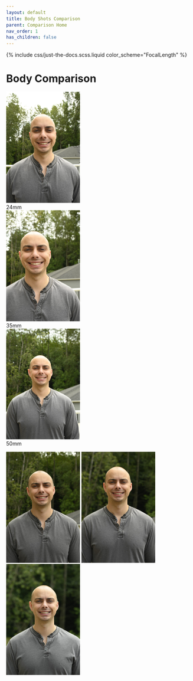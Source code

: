 ```yaml
---
layout: default
title: Body Shots Comparison
parent: Comparison Home
nav_order: 1
has_children: false
---
```

{% include css/just-the-docs.scss.liquid color_scheme="FocalLength" %}

# Body Comparison


<div class="floatingtext"><img src="/images/Body/24mm.JPG" width="200"><div class="bottom-centered ">24mm</div></div> <div class="floatingtext"><img src="/images/Body/35mm.JPG" width="200"><div class="bottom-centered ">35mm</div> </div>  <div class="floatingtext"><img src="/images/Body/50mm.JPG" width="200"><div class="bottom-centered ">50mm</div> </div>


<img src="/images/Body/58mm-prime.JPG" width="200"> <img src="/images/Body/85mm-prime.JPG" width="200"> <img src="/images/Body/105mm-prime.JPG" width="200"> 